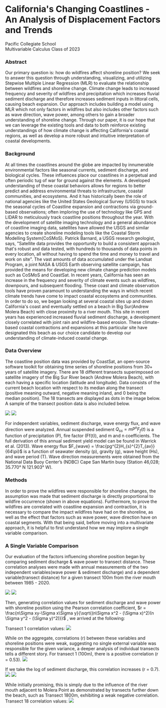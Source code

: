 # California's Changing Coastlines - An Analysis of Displacement Factors and Trends 

Pacific Collegiate School\
Multivariable Calculus Class of 2023


### Abstract
Our primary question is: how do wildfires affect shoreline position? We seek to answer this question through understanding, visualizing, and utilizing Stepwise Multiple Linear Regression (MLR) to evaluate the relationship between wildfires and shoreline change. Climate change leads to increased frequency and severity of wildfires and precipitation which increases fluvial sediment discharge and therefore increases sediment inputs in littoral cells, causing beach expansion.  Our approach includes building a model using MLR which not only factors in wildfires but also includes other factors such as wave direction, wave power, among others to gain a broader understanding of shoreline change. Through our paper, it is our hope that we can leverage the existing tools and data to both reinforce existing understandings of how climate change is affecting California's coastal regions, as well as develop a more robust and intuitive interpretation of coastal developments. 

### Background
At all times the coastlines around the globe are impacted by innumerable environmental factors like seasonal currents, sediment discharge, and biological cycles. These influences place our coastlines in a perpetual and often periodic tug of war for ground against the elements. A developed understanding of these coastal behaviors allows for regions to better predict and address environmental threats to infrastructure, coastal communities, and ecosystems. And it has historically been the role of national agencies like the United States Geological Survey (USGS) to track the seasonal cycles of Coastline expansion and contractions via ground-based observations; often imploring the use of technology like GPS and LIDAR to meticulously track coastline positions throughout the year. With the development of satellite imaging technology and a general abundance of coastline imaging data, satellites have allowed the USGS and similar agencies to create shoreline modeling tools like the Coastal Storm Modelling System(CoSMoS). Patrick Barnard, a USGS research geologist, says, "Satellite data provides the opportunity to build a consistent approach that's robust and data tested, with hundreds to thousands of data points in every location, all without having to spend the time and money to travel and work on site". The vast amounts of data accumulated under the Landsat Program, a joint NASA & USGS Earth observing satellite campaign, has provided the means for developing new climate change prediction models such as CoSMoS and CoastSat. In recent years, California has seen an increase in the frequency and severity of climate events such as wildfires, downpours, and subsequent flooding. These coast and climate observation tools have proven paramount to understanding the ways in which recent climate trends have come to impact coastal ecosystems and communities. In order to do so, we began looking at several coastal sites up and down California's coast and eventually settled on a beach in Big Sur(Andrew Molera Beach) with close proximity to a river mouth. This site in recent years has experienced increased fluvial sediment discharge, a development closely correlated with joint rain and wildfire-based erosion. These climate-based coastal contractions and expansions at this particular site have designated this beach as our choice candidate to develop our understanding of climate-induced coastal change.

### Data Overview
The coastline position data was provided by CoastSat, an open-source software toolkit for obtaining time series of shoreline positions from 30+ years of satellite imagery. There are 18 different transects superimposed on satellite imagery of the Big Sur River beach (Andrew Molera Beach), with each having a specific location (latitude and longitude). Data consists of the current beach location with respect to its median along the transect (positive meaning outward, negative meaning inland, and 0 being the median position). The 18 transects are displayed as dots in the image below. A sample of the transect position data is also included below.

![](images/image14.png)
![](images/image22.png)

For independent variables, sediment discharge, wave energy flux, and wave direction were analyzed. Annual suspended sediment $Q_{ss} = mP^{n}F_{f}(t)$ is a function of precipitation (P), fire factor (Ff(t)), and m and n coefficients. The full derivation of this annual sediment yield model can be found in Warrick et al. (2013). Wave energy flux $F_{wave} = \frac{pg^{2}H_{s}^{2}T_{av}}{64\pi}$ is a function of seawater density (p), gravity (g), wave height (Hs), and wave period (T). Wave direction measurements were obtained from the National Data Buoy Center’s (NDBC) Cape San Martin buoy (Station 46,028; 35.770° N 121.903° W). 

### Methods
In order to prove the wildfires were responsible for shoreline changes, the assumption was made that sediment discharge is directly proportional to wildfire occurrence (shown in above equations). Furthermore, to prove the wildfires are correlated with coastline expansion and contraction, it is necessary to compare the impact wildfires have had on the shoreline, as well as the effect that factors such as wave power, wave direction have on coastal segments.
With that being said, before moving into a multivariate approach, it is helpful to first understand how we may implore a single variable comparison.

### A Single Variable Comparison
Our evaluation of the factors influencing shoreline position began by comparing sediment discharge & wave power to transect distance. These correlation analyses were made with annual measurements of the two independent variables(wave power & sediment discharge) and a dependent variable(transect distance) for a given transect 100m from the river mouth between 1985 - 2020. 

![](images/image8.png)
![](images/image9.png)

Then, generating correlation values for sediment discharge and wave power with shoreline position using the Pearson correlation coefficient, $r = \frac{n\Sigma xy-\Sigma x\Sigma y}{\sqrt{(n\Sigma x^2 - (\Sigma x)^2)(n \Sigma y^2 - (\Sigma y)^2)}}$ , we arrived at the following:

Transect 1 correlation values:
![](images/image23.png)

While on the aggregate, correlations (r) between these variables and shoreline positions were weak, suggesting no single external variable was responsible for the given variance, a deeper analysis of individual transects tells a different story. For transect 1 (100m), there is a positive correlation (r = 0.53).
![](images/image20.png)

If we take the log of sediment discharge, this correlation increases (r = 0.7). 
![](images/image18.png)
![](images/image21.png)

While initially promising, this is simply due to the influence of the river mouth adjacent to Molera Point as demonstrated by transects further down the beach, such as Transect 1800m, exhibiting a weak negative correlation. 
Transect 18 correlation values:
![](images/image24.png)



